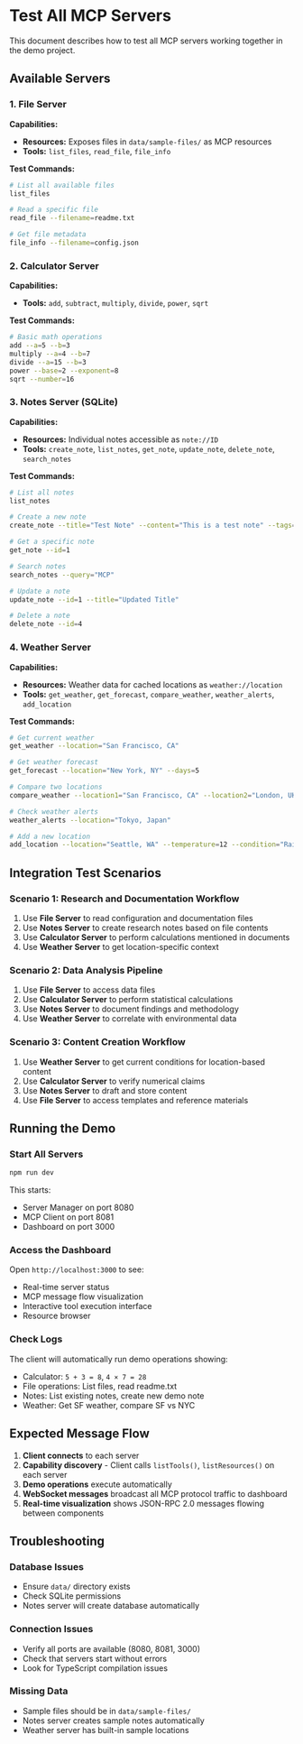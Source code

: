 # Test All MCP Servers

This document describes how to test all MCP servers working together in the demo project.

## Available Servers

### 1. File Server
**Capabilities:**
- **Resources:** Exposes files in `data/sample-files/` as MCP resources
- **Tools:** `list_files`, `read_file`, `file_info`

**Test Commands:**
```bash
# List all available files
list_files

# Read a specific file
read_file --filename=readme.txt

# Get file metadata
file_info --filename=config.json
```

### 2. Calculator Server
**Capabilities:**
- **Tools:** `add`, `subtract`, `multiply`, `divide`, `power`, `sqrt`

**Test Commands:**
```bash
# Basic math operations
add --a=5 --b=3
multiply --a=4 --b=7
divide --a=15 --b=3
power --base=2 --exponent=8
sqrt --number=16
```

### 3. Notes Server (SQLite)
**Capabilities:**
- **Resources:** Individual notes accessible as `note://ID`
- **Tools:** `create_note`, `list_notes`, `get_note`, `update_note`, `delete_note`, `search_notes`

**Test Commands:**
```bash
# List all notes
list_notes

# Create a new note
create_note --title="Test Note" --content="This is a test note" --tags=["test", "demo"]

# Get a specific note
get_note --id=1

# Search notes
search_notes --query="MCP"

# Update a note
update_note --id=1 --title="Updated Title"

# Delete a note
delete_note --id=4
```

### 4. Weather Server
**Capabilities:**
- **Resources:** Weather data for cached locations as `weather://location`
- **Tools:** `get_weather`, `get_forecast`, `compare_weather`, `weather_alerts`, `add_location`

**Test Commands:**
```bash
# Get current weather
get_weather --location="San Francisco, CA"

# Get weather forecast
get_forecast --location="New York, NY" --days=5

# Compare two locations
compare_weather --location1="San Francisco, CA" --location2="London, UK"

# Check weather alerts
weather_alerts --location="Tokyo, Japan"

# Add a new location
add_location --location="Seattle, WA" --temperature=12 --condition="Rainy" --humidity=85
```

## Integration Test Scenarios

### Scenario 1: Research and Documentation Workflow
1. Use **File Server** to read configuration and documentation files
2. Use **Notes Server** to create research notes based on file contents
3. Use **Calculator Server** to perform calculations mentioned in documents
4. Use **Weather Server** to get location-specific context

### Scenario 2: Data Analysis Pipeline
1. Use **File Server** to access data files
2. Use **Calculator Server** to perform statistical calculations
3. Use **Notes Server** to document findings and methodology
4. Use **Weather Server** to correlate with environmental data

### Scenario 3: Content Creation Workflow
1. Use **Weather Server** to get current conditions for location-based content
2. Use **Calculator Server** to verify numerical claims
3. Use **Notes Server** to draft and store content
4. Use **File Server** to access templates and reference materials

## Running the Demo

### Start All Servers
```bash
npm run dev
```

This starts:
- Server Manager on port 8080
- MCP Client on port 8081  
- Dashboard on port 3000

### Access the Dashboard
Open `http://localhost:3000` to see:
- Real-time server status
- MCP message flow visualization
- Interactive tool execution interface
- Resource browser

### Check Logs
The client will automatically run demo operations showing:
- Calculator: `5 + 3 = 8`, `4 × 7 = 28`
- File operations: List files, read readme.txt
- Notes: List existing notes, create new demo note
- Weather: Get SF weather, compare SF vs NYC

## Expected Message Flow

1. **Client connects** to each server
2. **Capability discovery** - Client calls `listTools()`, `listResources()` on each server
3. **Demo operations** execute automatically
4. **WebSocket messages** broadcast all MCP protocol traffic to dashboard
5. **Real-time visualization** shows JSON-RPC 2.0 messages flowing between components

## Troubleshooting

### Database Issues
- Ensure `data/` directory exists
- Check SQLite permissions
- Notes server will create database automatically

### Connection Issues  
- Verify all ports are available (8080, 8081, 3000)
- Check that servers start without errors
- Look for TypeScript compilation issues

### Missing Data
- Sample files should be in `data/sample-files/`
- Notes server creates sample notes automatically
- Weather server has built-in sample locations